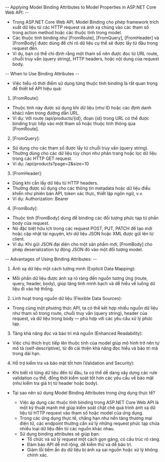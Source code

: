 -- Applying Model Binding Attributes to Model Properties in ASP.NET Core Web API: --
- Trong ASP.NET Core Web API, Model Binding cho phép framework trích xuất dữ liệu từ các HTTP request và ánh xạ chúng vào các tham số trong action method hoặc các thuộc tính trong model. 
- Các thuộc tính binding như [FromRoute], [FromQuery], [FromHeader] và [FromBody] được dùng để chỉ rõ dữ liệu cụ thể sẽ được lấy từ đâu trong request đến.
- Ví dụ, bạn có thể chỉ định rằng một tham số nên được đọc từ URL route, chuỗi truy vấn (query string), HTTP headers, hoặc nội dung của request body.

-- When to Use Binding Attributes --
- Việc hiểu rõ thời điểm sử dụng từng thuộc tính binding là rất quan trọng để thiết kế API hiệu quả:
1. [FromRoute]: 
  - Thuộc tính này được sử dụng khi dữ liệu (như ID hoặc các định danh khác) nằm trong đường dẫn URL.
  - Ví dụ: Với route /api/products/{id}, đoạn {id} trong URL có thể được binding trực tiếp vào một tham số hoặc thuộc tính thông qua [FromRoute].

2. [FromQuery]: 
  - Sử dụng cho các tham số được lấy từ chuỗi truy vấn (query string). 
  - Thường dùng cho các dữ liệu tùy chọn như phân trang hoặc lọc dữ liệu trong các HTTP GET request.
  - Ví dụ: /api/products?page=2&size=10

3. [FromHeader]: 
  - Dùng khi cần lấy dữ liệu từ HTTP headers. 
  - Thường được sử dụng cho các thông tin metadata hoặc dữ liệu điều khiển như phiên bản API, token xác thực, thiết lập ngôn ngữ, v.v.
  - Ví dụ: Authorization: Bearer <token>

4. [FromBody]: 
  - Thuộc tính [FromBody] dùng để binding các đối tượng phức tạp từ phần body của request.
  - Nó đặc biệt hữu ích trong các request POST, PUT, PATCH để tạo mới hoặc cập nhật tài nguyên, khi dữ liệu JSON hoặc XML được gửi lên từ client.
  - Ví dụ: Khi gửi JSON đại diện cho một sản phẩm mới, [FromBody] cho phép deserialization tự động JSON đó vào một đối tượng model.

-- Advantages of Using Binding Attributes: --
1. Ánh xạ dữ liệu một cách tường minh (Explicit Data Mapping):
- Mỗi phần dữ liệu được ánh xạ rõ ràng đến nguồn tương ứng (route, query, header, body), giúp tăng tính minh bạch và dễ hiểu về luồng dữ liệu đi vào hệ thống.

2. Linh hoạt trong nguồn dữ liệu (Flexible Data Sources):
- Trong cùng một phương thức API, ta có thể kết hợp nhiều nguồn dữ liệu như tham số trong route, chuỗi truy vấn (query string), header của request, và dữ liệu trong body — phù hợp với các yêu cầu xử lý phức tạp.

3. Tăng khả năng đọc và bảo trì mã nguồn (Enhanced Readability):
- Việc chú thích trực tiếp lên thuộc tính của model giúp mô hình trở nên tự mô tả (self-descriptive), từ đó cải thiện khả năng đọc hiểu và bảo trì mã trong dài hạn.

4. Hỗ trợ kiểm tra và bảo mật tốt hơn (Validation and Security):
- Khi biết rõ từng dữ liệu đến từ đâu, ta có thể dễ dàng xây dựng các rule validation cụ thể, đồng thời kiểm soát tốt hơn các yêu cầu về bảo mật (như kiểm tra giá trị từ header hoặc body).

- Tại sao nên sử dụng Model Binding Attributes trong ứng dụng thực tế?
  - Việc áp dụng các thuộc tính binding trong ASP.NET Core Web API là một kỹ thuật mạnh mẽ giúp kiểm soát chặt chẽ quá trình ánh xạ dữ liệu từ HTTP request vào tham số hoặc model của ứng dụng.
  - Trong các ứng dụng thực tế, chẳng hạn như nền tảng thương mại điện tử, các endpoint thường cần xử lý những request phức tạp chứa nhiều loại dữ liệu đến từ các nguồn khác nhau.
  - Sử dụng binding attributes sẽ giúp bạn:
    - Tổ chức và xử lý request một cách gọn gàng, có cấu trúc rõ ràng.
    - Đảm bảo API dễ mở rộng, dễ kiểm thử và dễ bảo trì.
    - Giảm lỗi tiềm ẩn do dữ liệu bị ánh xạ sai nguồn hoặc xử lý không chính xác.


